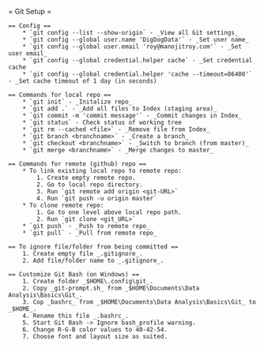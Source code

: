 = Git Setup =

    == Config ==
        * `git config --list --show-origin` - _View all Git settings_
        * `git config --global user.name 'DigDogData'` - _Set user name_
        * `git config --global user.email 'roy@manojitroy.com'` - _Set user email_
        * `git config --global credential.helper cache` - _Set credential cache
        * `git config --global credential.helper 'cache --timeout=86400'` - _Set cache timeout of 1 day (in seconds)

    == Commands for local repo ==
        * `git init` - _Initalize repo_
        * `git add .` - _Add all files to Index (staging area)_
        * `git commit -m 'commit message'` - _Commit changes in Index_
        * `git status` - Check status of working tree
        * `git rm --cached <file>` - _Remove file from Index_
        * `git branch <branchname>` - _Create a branch_
        * `git checkout <branchname>` - _Switch to branch (from master)_
        * `git merge <branchname>` - _Merge changes to master_

    == Commands for remote (github) repo ==
        * To link existing local repo to remote repo:
            1. Create empty remote repo.
            2. Go to local repo directory.
            3. Run `git remote add origin <git-URL>`
            4. Run `git push -u origin master`
        * To clone remote repo:
            1. Go to one level above local repo path.
            2. Run `git clone <git_URL>`
        * `git push` - _Push to remote repo_
        * `git pull` - _Pull from remote repo_

    == To ignore file/folder from being committed ==
        1. Create empty file _.gitignore_.
        2. Add file/folder name to _.gitignore_.

    == Customize Git Bash (on Windows) ==
        1. Create folder _$HOME\.config\git_.
        2. Copy _git-prompt.sh_ from _$HOME\Documents\Data Analysis\Basics\Git_.
        3. Cop _bashrc_ from _$HOME\Documents\Data Analysis\Basics\Git_ to _$HOME_.
        4. Rename this file _.bashrc_.
        5. Start Git Bash -> Ignore bash_profile warning.
        6. Change R-G-B color values to 40-42-54.
        7. Choose font and layout size as suited.
